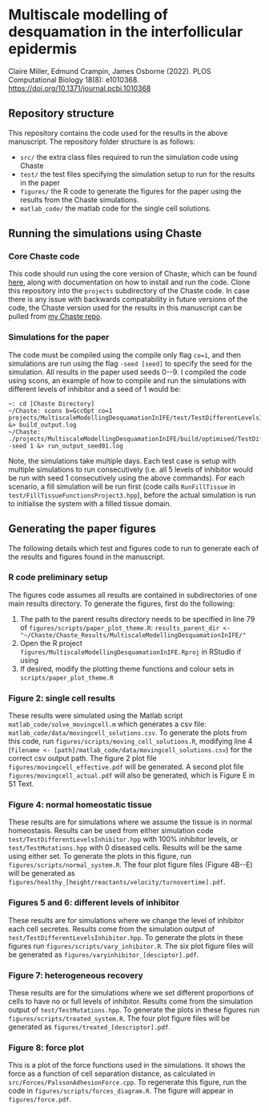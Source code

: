 # Multiscale modelling of desquamation in the interfollicular epidermis
Claire Miller, Edmund Crampin, James Osborne (2022). PLOS Computational Biology 18(8): e1010368. https://doi.org/10.1371/journal.pcbi.1010368

## Repository structure

This repository contains the code used for the results in the above manuscript. The repository folder structure is as follows:

- `src/` the extra class files required to run the simulation code using Chaste
- `test/` the test files specifying the simulation setup to run for the results in the paper
- `figures/` the R code to generate the figures for the paper using the results from the Chaste simulations.
- `matlab_code/` the matlab code for the single cell solutions.

## Running the simulations using Chaste

### Core Chaste code
This code should run using the core version of Chaste, which can be found [here](https://chaste.cs.ox.ac.uk/trac/wiki), along with documentation on how to install and run the code. 
Clone this repository into the `projects` subdirectory of the Chaste code. 
In case there is any issue with backwards compatability in future versions of the code, the Chaste version used for the results in this manuscript can be pulled from [my Chaste repo](https://github.com/clairemiller/Chaste). 

### Simulations for the paper

The code must be compiled using the compile only flag `co=1`, and then simulations are run using the flag `-seed [seed]` to specify the seed for the simulation.
All results in the paper used seeds 0--9. 
I compiled the code using scons, an example of how to compile and run the simulations with different levels of inhibitor and a seed of 1 would be:

```
~: cd [Chaste Directory]
~/Chaste: scons b=GccOpt co=1 projects/MultiscaleModellingDesquamationInIFE/test/TestDifferentLevelsInhibitor.hpp &> build_output.log
~/Chaste: ./projects/MultiscaleModellingDesquamationInIFE/build/optimised/TestDifferentLevelsInhibitorRunner -seed 1 &> run_output_seed01.log
```
Note, the simulations take multiple days.
Each test case is setup with multiple simulations to run consecutively (i.e. all 5 levels of inhibitor would be run with seed 1 consecutively using the above commands).
For each scenario, a fill simulation will be run first (code calls `RunFillTissue` in `test/FillTissueFunctionsProject3.hpp`), before the actual simulation is run to initialise the system with a filled tissue domain.

## Generating the paper figures
The following details which test and figures code to run to generate each of the results and figures found in the manuscript.

### R code preliminary setup
The figures code assumes all results are contained in subdirectories of one main results directory. 
To generate the figures, first do the following:

1. The path to the parent results directory needs to be specified in line 79 of `figures/scripts/paper_plot_theme.R`: `results_parent_dir <- "~/Chaste/Chaste_Results/MultiscaleModellingDesquamationInIFE/"`
2. Open the R project `figures/MultiscaleModellingDesquamationInIFE.Rproj` in RStudio if using
3. If desired, modify the plotting theme functions and colour sets in `scripts/paper_plot_theme.R`

### Figure 2: single cell results
These results were simulated using the Matlab script `matlab_code/solve_movingcell.m` which generates a csv file: `matlab_code/data/movingcell_solutions.csv`.
To generate the plots from this code, run `figures/scripts/moving_cell_solutions.R`, modifying line 4 (`filename <- [path]/matlab_code/data/movingcell_solutions.csv`) for the correct csv output path.
The figure 2 plot file `figures/movingcell_effective.pdf` will be generated. 
A second plot file `figures/movingcell_actual.pdf` will also be generated, which is Figure E in S1 Text.

### Figure 4: normal homeostatic tissue
These results are for simulations where we assume the tissue is in normal homeostasis.
Results can be used from either simulation code `test/TestDifferentLevelsInhibitor.hpp` with 100% inhibitor levels, or `test/TestMutations.hpp` with 0 diseased cells.
Results will be the same using either set.
To generate the plots in this figure, run `figures/scripts/normal_system.R`.
The four plot figure files (Figure 4B--E) will be generated as `figures/healthy_[height/reactants/velocity/turnovertime].pdf`.

### Figures 5 and 6: different levels of inhibitor
These results are for simulations where we change the level of inhibitor each cell secretes.
Results come from the simulation output of `test/TestDifferentLevelsInhibitor.hpp`.
To generate the plots in these figures run `figures/scripts/vary_inhibitor.R`.
The six plot figure files will be generated as `figures/varyinhibitor_[desciptor].pdf`.

### Figure 7: heterogeneous recovery
These results are for the simulations where we set different proportions of cells to have no or full levels of inhibitor.
Results come from the simulation output of `test/TestMutations.hpp`.
To generate the plots in these figures run `figures/scripts/treated_system.R`.
The four plot figure files will be generated as `figures/treated_[descriptor].pdf`. 

### Figure 8: force plot
This is a plot of the force functions used in the simulations.
It shows the force as a function of cell separation distance, as calculated in `src/Forces/PalssonAdhesionForce.cpp`.
To regenerate this figure, run the code in `figures/scripts/forces_diagram.R`.
The figure will appear in `figures/force.pdf`.
